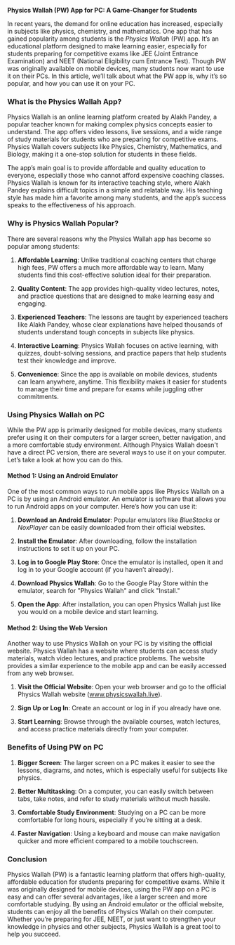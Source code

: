 **Physics Wallah (PW) App for PC: A Game-Changer for Students**

In recent years, the demand for online education has increased, especially in subjects like physics, chemistry, and mathematics. One app that has gained popularity among students is the *Physics Wallah* (PW) app. It’s an educational platform designed to make learning easier, especially for students preparing for competitive exams like JEE (Joint Entrance Examination) and NEET (National Eligibility cum Entrance Test). Though PW was originally available on mobile devices, many students now want to use it on their PCs. In this article, we’ll talk about what the PW app is, why it’s so popular, and how you can use it on your PC.

### What is the Physics Wallah App?

Physics Wallah is an online learning platform created by Alakh Pandey, a popular teacher known for making complex physics concepts easier to understand. The app offers video lessons, live sessions, and a wide range of study materials for students who are preparing for competitive exams. Physics Wallah covers subjects like Physics, Chemistry, Mathematics, and Biology, making it a one-stop solution for students in these fields.

The app’s main goal is to provide affordable and quality education to everyone, especially those who cannot afford expensive coaching classes. Physics Wallah is known for its interactive teaching style, where Alakh Pandey explains difficult topics in a simple and relatable way. His teaching style has made him a favorite among many students, and the app’s success speaks to the effectiveness of his approach.

### Why is Physics Wallah Popular?

There are several reasons why the Physics Wallah app has become so popular among students:

1. **Affordable Learning**: Unlike traditional coaching centers that charge high fees, PW offers a much more affordable way to learn. Many students find this cost-effective solution ideal for their preparation.
   
2. **Quality Content**: The app provides high-quality video lectures, notes, and practice questions that are designed to make learning easy and engaging.

3. **Experienced Teachers**: The lessons are taught by experienced teachers like Alakh Pandey, whose clear explanations have helped thousands of students understand tough concepts in subjects like physics.

4. **Interactive Learning**: Physics Wallah focuses on active learning, with quizzes, doubt-solving sessions, and practice papers that help students test their knowledge and improve.

5. **Convenience**: Since the app is available on mobile devices, students can learn anywhere, anytime. This flexibility makes it easier for students to manage their time and prepare for exams while juggling other commitments.

### Using Physics Wallah on PC

While the PW app is primarily designed for mobile devices, many students prefer using it on their computers for a larger screen, better navigation, and a more comfortable study environment. Although Physics Wallah doesn't have a direct PC version, there are several ways to use it on your computer. Let’s take a look at how you can do this.

#### Method 1: Using an Android Emulator

One of the most common ways to run mobile apps like Physics Wallah on a PC is by using an Android emulator. An emulator is software that allows you to run Android apps on your computer. Here’s how you can use it:

1. **Download an Android Emulator**: Popular emulators like *BlueStacks* or *NoxPlayer* can be easily downloaded from their official websites.
   
2. **Install the Emulator**: After downloading, follow the installation instructions to set it up on your PC.

3. **Log in to Google Play Store**: Once the emulator is installed, open it and log in to your Google account (if you haven’t already).

4. **Download Physics Wallah**: Go to the Google Play Store within the emulator, search for "Physics Wallah" and click "Install."

5. **Open the App**: After installation, you can open Physics Wallah just like you would on a mobile device and start learning.

#### Method 2: Using the Web Version

Another way to use Physics Wallah on your PC is by visiting the official website. Physics Wallah has a website where students can access study materials, watch video lectures, and practice problems. The website provides a similar experience to the mobile app and can be easily accessed from any web browser.

1. **Visit the Official Website**: Open your web browser and go to the official Physics Wallah website (www.physicswallah.live).

2. **Sign Up or Log In**: Create an account or log in if you already have one.

3. **Start Learning**: Browse through the available courses, watch lectures, and access practice materials directly from your computer.

### Benefits of Using PW on PC

1. **Bigger Screen**: The larger screen on a PC makes it easier to see the lessons, diagrams, and notes, which is especially useful for subjects like physics.

2. **Better Multitasking**: On a computer, you can easily switch between tabs, take notes, and refer to study materials without much hassle.

3. **Comfortable Study Environment**: Studying on a PC can be more comfortable for long hours, especially if you’re sitting at a desk.

4. **Faster Navigation**: Using a keyboard and mouse can make navigation quicker and more efficient compared to a mobile touchscreen.

### Conclusion

Physics Wallah (PW) is a fantastic learning platform that offers high-quality, affordable education for students preparing for competitive exams. While it was originally designed for mobile devices, using the PW app on a PC is easy and can offer several advantages, like a larger screen and more comfortable studying. By using an Android emulator or the official website, students can enjoy all the benefits of Physics Wallah on their computer. Whether you’re preparing for JEE, NEET, or just want to strengthen your knowledge in physics and other subjects, Physics Wallah is a great tool to help you succeed.
